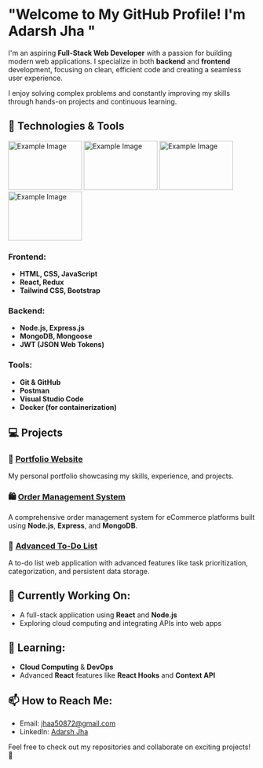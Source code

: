 # "Welcome to My GitHub Profile! I'm Adarsh Jha "

I'm an aspiring **Full-Stack Web Developer** with a passion for building modern web applications. I specialize in both **backend** and **frontend** development, focusing on clean, efficient code and creating a seamless user experience. 

I enjoy solving complex problems and constantly improving my skills through hands-on projects and continuous learning.

## 🚀 Technologies & Tools

<div>
  <img src="https://encrypted-tbn0.gstatic.com/images?q=tbn:ANd9GcShLkVVZFiwIEqwzm1SXhP7N7_dfIGchUww0w&s" alt="Example Image" height='100' width="150">
<img src="https://encrypted-tbn0.gstatic.com/images?q=tbn:ANd9GcRJcB4K9EY3wAmEOtTjoJlVZ6xCaEOnc05saQ&s" alt="Example Image" height='100' width="150">
<img src="https://datapro.in/uploads/89eb94efd5a4418bcbd9db16f8e1977f.png" alt="Example Image" height='100' width="150">
<img src="https://encrypted-tbn0.gstatic.com/images?q=tbn:ANd9GcS8tK1C7VhYrBF3Ao151YEGWZNIl_eU0GRGKw&s" alt="Example Image" height='100' width="150">

</div>

### Frontend:
- **HTML, CSS, JavaScript**
- **React, Redux**
- **Tailwind CSS, Bootstrap**

### Backend:
- **Node.js, Express.js**
- **MongoDB, Mongoose**
- **JWT (JSON Web Tokens)**

### Tools:
- **Git & GitHub**
- **Postman**
- **Visual Studio Code**
- **Docker (for containerization)**

## 💻 Projects

### 📂 [Portfolio Website](https://github.com/adarshjha/portfolio)
My personal portfolio showcasing my skills, experience, and projects.

### 🛍️ [Order Management System](https://github.com/adarshjha/order-management-system)
A comprehensive order management system for eCommerce platforms built using **Node.js**, **Express**, and **MongoDB**.

### 📝 [Advanced To-Do List](https://github.com/adarshjha/todo-app)
A to-do list web application with advanced features like task prioritization, categorization, and persistent data storage.

## 🔭 Currently Working On:
- A full-stack application using **React** and **Node.js**
- Exploring cloud computing and integrating APIs into web apps

## 🌱 Learning:
- **Cloud Computing** & **DevOps**
- Advanced **React** features like **React Hooks** and **Context API**

## 📫 How to Reach Me:
- Email: [jhaa50872@gmail.com](mailto:jhaa50872@gmail.com)
- LinkedIn: [Adarsh Jha](https://www.linkedin.com/in/adarsh-jha1/)

Feel free to check out my repositories and collaborate on exciting projects! 🚀

